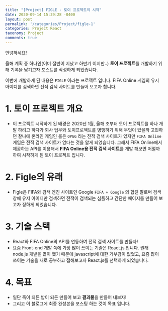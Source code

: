 ```yaml
---
title: "[Project] FIGLE - 토이 프로젝트의 시작"
date: 2020-09-14 15:39:28 -0400
layout: post
permalink: '/categories/Project/figle-1'
categories: Project React
taxonomy: Project
comments: true
---
```


안녕하세요!

올해 계획 중 하나인(이미 절반이 지났고 하반기 이지만..) **토이 프로젝트**를 개발하기 위해 기록을 남기고자 포스트를 작성하게 되었습니다.

이번에 개발하게 된 내용은 `FIGLE` 이라는 프로젝트 입니다.
FIFA Online 게임의 유저 아이디를 검색하면 전적 검색 사이트를 만들어 보고자 합니다.


# 1. 토이 프로젝트 개요
- 이 프로젝트 시작하게 된 배경은 2020년 1월, 올해 초부터 토이 프로젝트를 하나 개발 하려고 하다가 회사 업무와 토이프로젝트를 병행하기 위해 무엇이 있을까 고민하던 찰나에
온라인 게임인 롤은 `OPGG` 라는 전적 검색 사이트가 있지만 `FIFA Online` 게임은 전적 검색 사이트가 없다는 것을 알게 되었습니다. 
그래서 FIFA Online에서 제공하는 API를 이용해서 **FIFA Online용 전적 검색 사이트**를 개발 해보면 어떨까 하여 시작하게 된 토이 프로젝트 입니다.


# 2. Figle의 유래
- Figle은 FIFA와 검색 엔진 사이트인 Google `FIFA + Google` 의 합친 말로써 검색창에 유저 아이디만 검색하면 전적이 검색되는 심플하고 간단한 페이지를 만들어 보고자 정하게 되었습니다.


# 3. 기술 스택
- React와 FIFA Online의 API를 연동하여 전적 검색 사이트를 만들자!
- 요즘 Front-end 개발 쪽에 가장 많이 쓰이는 기술은 React.js 입니다.
원래 node.js 개발을 많이 했기 때문에 javascript에 대한 거부감이 없었고, 요즘 많이 쓰이는 기술을 새로 공부하고 접해보고자 React.js를 선택하게 되었습니다.


# 4. 목표
- 일단 죽이 되든 밥이 되든 만들어 보고 **결과물**을 만들어 내보자! 
- 그리고 이 블로그에 최종 완성본을 포스팅 하는 것이 목표 입니다.